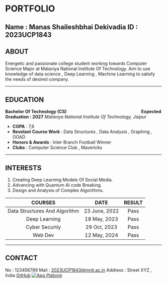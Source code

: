 # PORTFOLIO
Name : Manas Shaileshbhai Dekivadia
ID : 2023UCP1843
---
## ABOUT
Energetic and passionate college student working towards Computer Science Major at Malaviya National Institute Of Technology. Aim to use knowledge of data science , Deep Learning , Machine Learning to satisfy the needs of desired company.

---
## EDUCATION
 **Bachelor Of Technology (CS)** &nbsp;&nbsp;&nbsp;&nbsp;&nbsp;&nbsp;&nbsp;&nbsp;&nbsp;&nbsp;&nbsp;&nbsp;&nbsp;&nbsp;&nbsp;&nbsp;&nbsp;&nbsp;&nbsp;&nbsp;&nbsp;&nbsp;&nbsp;&nbsp;&nbsp;&nbsp;&nbsp;&nbsp;&nbsp;&nbsp;&nbsp;&nbsp;&nbsp;&nbsp;&nbsp;&nbsp;&nbsp;&nbsp;&nbsp;&nbsp;&nbsp;&nbsp;&nbsp;&nbsp;&nbsp;&nbsp;&nbsp;&nbsp;&nbsp;&nbsp;&nbsp;&nbsp;&nbsp;&nbsp;&nbsp;&nbsp;&nbsp;&nbsp;&nbsp;&nbsp;**Expected Graduation : 2027**
 _Malaviya National Institute Of Technology, Jaipur_
  
 - **CGPA** : 7,6
 - **Revelant Course Work** : Data Structures , Data Analysis , Graphing , OOAD 
 - **Honors & Awards** : Inter Branch Football Winner
 - **Clubs** : Computer Science Club , Mavericks
---


## INTERESTS
1. Creating Deep Learning Models Of Social Media.
2. Advancing with Quantum AI code Breaking.
3. Design and Analysis of Complex Algorithms.

|COURSES |DATE|RESULT|
|:--:|:--:|:--:|
|Data Structures And Algorithm | 23 June, 2022 | Pass |
|Deep Learning | 18 May, 2023 | Pass |
|Cyber Securtiy | 29 Oct, 2023 | Pass |
|Web Dev | 12 May, 2024 | Pass |

---
## CONTACT
No : 123456789
Mail : 2023UCP1843@mnit.ac.in
Address : Street XYZ , India
[GitHub](https://github.com/)
[![App Platorm](https://mnit.ac.in/Images/about_images/pb_mnit.jpg)](https://mnit.ac.in/)

